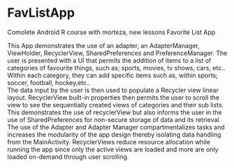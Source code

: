 # FavListApp
Comolete Android R course with morteza, new lessons Favorite List App

This App demonstrates the use of an adapter, an AdapterManager, ViewHolder, RecyclerView, SharedPreferences and PreferenceManager.  The user is presented with a UI that
permits the addition of items to a list of categories of favourite things, such as; sports, movies, tv shows, cars, etc..  
Within each category, they can add specific items such as, within sports; soccer, football, hockey,etc..  
The data input by the user is then used to populate a Recycler view linear layout.  RecyclerView built-in properties then permits the user
to scroll the view to see the sequentially created views of categories and their sub lists.
This demonstrates the use of recyclerView but also informs the user in the use of SharedPreferences for non-secure storage of data and
its retrieval.
The use of the Adapter and Adapter Manager compartmentalizes tasks and increases the modularity of the app design thereby isolating data
handling from the MainActivity.  RecyclerViews reduce resource allocation while running the app since only the active views are loaded and
more are only loaded on-demand through user scrolling.
